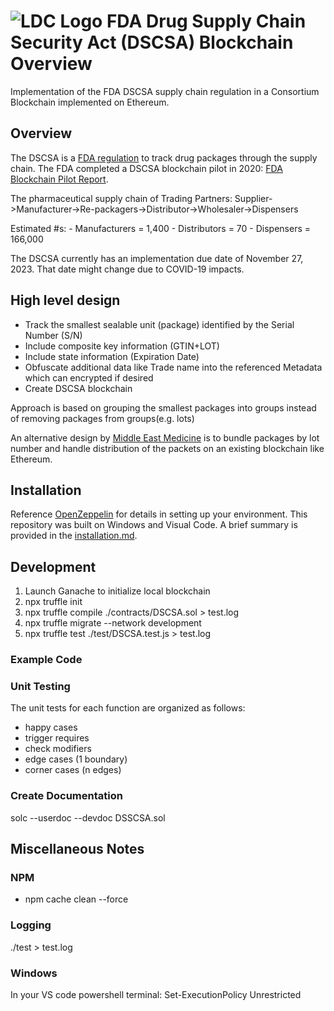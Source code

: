 # ![LDC Logo](https://labdataconcepts.com/wp-content/uploads/2021/05/LDC-favicon-32x-32.ico) FDA Drug Supply Chain Security Act (DSCSA) Blockchain Overview

Implementation of the FDA DSCSA supply chain regulation in a Consortium Blockchain implemented on Ethereum.

## Overview

The DSCSA is a [FDA regulation](https://www.fda.gov/drugs/drug-supply-chain-security-act-dscsa/drug-supply-chain-security-act-law-and-policies) to track drug packages through the supply chain.  The FDA completed a DSCSA blockchain pilot in 2020: [FDA Blockchain Pilot Report](https://www.ibm.com/downloads/cas/9V2LRYG5).

The pharmaceutical supply chain of Trading Partners:
    Supplier->Manufacturer->Re-packagers->Distributor->Wholesaler->Dispensers

Estimated #s:
    - Manufacturers = 1,400
    - Distributors  = 70
    - Dispensers    = 166,000

The DSCSA currently has an implementation due date of November 27, 2023.  That date might change due to COVID-19 impacts.



## High level design

- Track the smallest sealable unit (package) identified by the Serial Number (S/N)
- Include composite key information (GTIN+LOT)
- Include state information (Expiration Date)
- Obfuscate additional data like Trade name into the referenced Metadata which can encrypted if desired
- Create DSCSA blockchain

Approach is based on grouping the smallest packages into groups instead of removing packages from groups(e.g. lots)

An alternative design by [Middle East Medicine](https://www.middleeastmedicalportal.com/a-blockchain-based-approach-for-drug-traceability-in-healthcare-supply-chain/) is to bundle packages by lot number and handle distribution of the packets on an existing blockchain like Ethereum.

## Installation

Reference [OpenZeppelin](https://docs.openzeppelin.com/learn/) for details in setting up your environment. This repository was built on Windows and Visual Code.  A brief summary is provided in the [installation.md](https://github.com/Sun2Money/DSCSA/blob/main/installation.md).

## Development

1. Launch Ganache to initialize local blockchain
2. npx truffle init
3. npx truffle compile ./contracts/DSCSA.sol > test.log
4. npx truffle migrate --network development
5. npx truffle test ./test/DSCSA.test.js > test.log

### Example Code

### Unit Testing

The unit tests for each function are organized as follows:

- happy cases
- trigger requires
- check modifiers
- edge cases (1 boundary)
- corner cases (n edges)

### Create Documentation

solc --userdoc --devdoc DSSCSA.sol

## Miscellaneous Notes

### NPM

- npm cache clean --force

### Logging

./test > test.log

### Windows

In your VS code powershell terminal: Set-ExecutionPolicy Unrestricted
